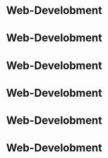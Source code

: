 # Web-Develobment
# Web-Develobment
# Web-Develobment
# Web-Develobment
# Web-Develobment
# Web-Develobment

